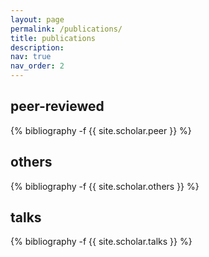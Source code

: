```yaml
---
layout: page
permalink: /publications/
title: publications
description: 
nav: true
nav_order: 2
---
```

<!-- _pages/publications.md -->

<h2 class="post-title">peer-reviewed</h2>

<div class="publications">

{% bibliography -f {{ site.scholar.peer }} %}

<h2 class="post-title">others</h2>

<div class="publications">

{% bibliography -f {{ site.scholar.others }} %}

<h2 class="post-title">talks</h2>

<div class="publications">

{% bibliography -f {{ site.scholar.talks }} %}

